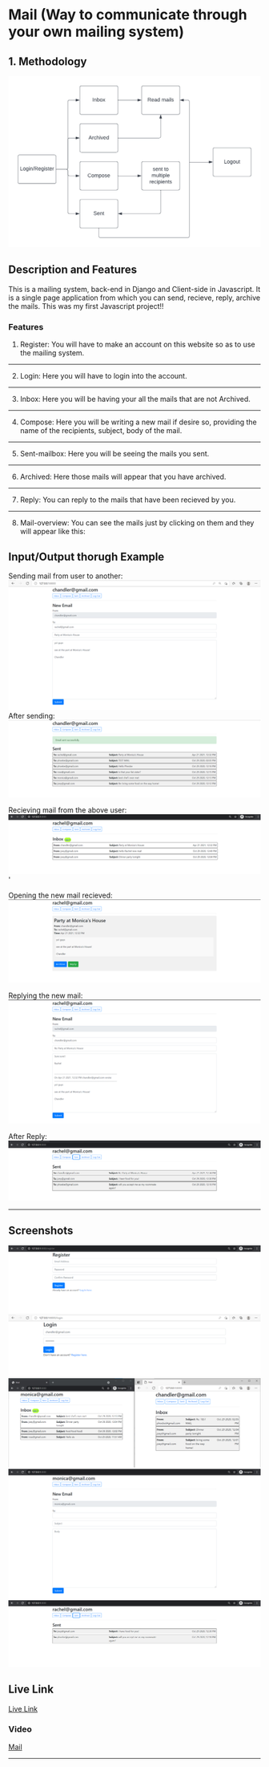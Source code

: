 # Mail (Way to communicate through your own mailing system)

## 1. Methodology
![mail-methodology](screenshots/mail.png)

## Description and Features
This is a mailing system, back-end in Django and Client-side in Javascript.
It is a single page application from which you can send, recieve, reply, archive the mails.
This was my first Javascript project!!

### Features

1. Register:
You will have to make an account on this website so as to use the mailing system.
   
***
2. Login:
Here you will have to login into the account.
   
***
3. Inbox:
Here you will be having your all the mails that are not Archived.
   
***
4. Compose:
Here you will be writing a new mail if desire so, providing the name of the recipients, subject, body of the mail.

***
5. Sent-mailbox:
Here you will be seeing the mails you sent.
   
***
6. Archived:
Here those mails will appear that you have archived.
   
***
7. Reply:
You can reply to the mails that have been recieved by you.
   
***
8. Mail-overview:
You can see the mails just by clicking on them and they will appear like this:


## Input/Output thorugh Example

Sending mail from user to another:
![sending mail](screenshots/sending%20mail.png)
After sending:
![aftersending](screenshots/aftersent.png)

Recieving mail from the above user:
![recieving](screenshots/mailrecieved.png)'

Opening the new mail recieved:
![opening](screenshots/mail%20overview.png)

Replying the new mail:
![replying](screenshots/Relpy.png)

After Reply:
![after-reply](screenshots/after%20replying.png)
***


## Screenshots
![Register](screenshots/register.png)
![Login](screenshots/login.png)
![Inbox](screenshots/2seperateinboxes.png)
![Compose](screenshots/newmail.png)
![Sent](screenshots/sent.png)

## Live Link
[Live Link](http://architk13.pythonanywhere.com/)

### Video
[Mail](https://www.youtube.com/watch?v=hqaAgx5JTwk)
***
